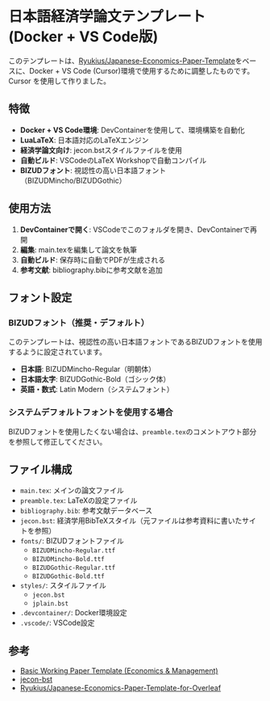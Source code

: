 # 日本語経済学論文テンプレート (Docker + VS Code版)

このテンプレートは、[Ryukius/Japanese-Economics-Paper-Template](https://github.com/Ryukius/Japanese-Economics-Paper-Template)をベースに、Docker + VS Code (Cursor)環境で使用するために調整したものです。
Cursor を使用して作りました。

## 特徴

- **Docker + VS Code環境**: DevContainerを使用して、環境構築を自動化
- **LuaLaTeX**: 日本語対応のLaTeXエンジン
- **経済学論文向け**: jecon.bstスタイルファイルを使用
- **自動ビルド**: VSCodeのLaTeX Workshopで自動コンパイル
- **BIZUDフォント**: 視認性の高い日本語フォント（BIZUDMincho/BIZUDGothic）

## 使用方法

1. **DevContainerで開く**: VSCodeでこのフォルダを開き、DevContainerで再開
2. **編集**: main.texを編集して論文を執筆
3. **自動ビルド**: 保存時に自動でPDFが生成される
4. **参考文献**: bibliography.bibに参考文献を追加

## フォント設定

### BIZUDフォント（推奨・デフォルト）
このテンプレートは、視認性の高い日本語フォントであるBIZUDフォントを使用するように設定されています。
- **日本語**: BIZUDMincho-Regular（明朝体）
- **日本語太字**: BIZUDGothic-Bold（ゴシック体）
- **英語・数式**: Latin Modern（システムフォント）

### システムデフォルトフォントを使用する場合
BIZUDフォントを使用したくない場合は、`preamble.tex`のコメントアウト部分を参照して修正してください。

## ファイル構成

- `main.tex`: メインの論文ファイル
- `preamble.tex`: LaTeXの設定ファイル
- `bibliography.bib`: 参考文献データベース
- `jecon.bst`: 経済学用BibTeXスタイル（元ファイルは参考資料に書いたサイトを参照）
- `fonts/`: BIZUDフォントファイル
  - `BIZUDMincho-Regular.ttf`
  - `BIZUDMincho-Bold.ttf`
  - `BIZUDGothic-Regular.ttf`
  - `BIZUDGothic-Bold.ttf`
- `styles/`: スタイルファイル
  - `jecon.bst`
  - `jplain.bst`
- `.devcontainer/`: Docker環境設定
- `.vscode/`: VSCode設定

## 参考

- [Basic Working Paper Template (Economics & Management)](https://ja.overleaf.com/latex/templates/basic-working-paper-template-economics-and-management/bwpmkcbynmzj)
- [jecon-bst](https://github.com/ShiroTakeda/jecon-bst)
- [Ryukius/Japanese-Economics-Paper-Template-for-Overleaf](https://github.com/Ryukius/Japanese-Economics-Paper-Template-for-Overleaf)
